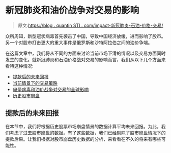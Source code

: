 # 新冠肺炎和油价战争对交易的影响

> 原文:[https://blog . quantin STI . com/impact-新冠肺炎-石油-价格-交易/](https://blog.quantinsti.com/impact-covid-19-oil-price-trading/)

众所周知，新型冠状病毒首先袭击了中国，导致中国经济放缓，进而影响了股市。另一个对股市打击更大的重大事件是俄罗斯和沙特阿拉伯之间的油价争端。

在这篇文章中，我们将从不同的方面来讨论当前市场下滑的情况以及交易方面同时发生的变化。就新冠肺炎和石油价格战对交易的影响而言，我们从以下几个方面来看待这种情况:

*   [提款后的未来回报](#Future-Returns-Drawdown)
*   [当前情景下的交易策略](#Strategies)
*   [电晕病毒和油价战争对交易的全球影响](#Global-Corona-Virus)
*   [历史股市崩盘](#Historical-Crisis)

## 提款后的未来回报

在本节中，我们将根据历史股票市场崩盘情景的数据计算平均未来回报。为此，我们考虑了过去股市崩盘的数据。有了这些数据，我们已经剔除了股市崩盘情况下的提款后果。让我们根据对股市崩盘历史数据的分析，来看看在不久的将来有哪些可能性。